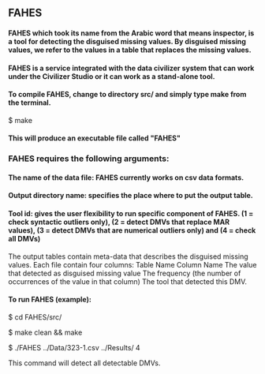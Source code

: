 ## FAHES
#### FAHES which took its name from the Arabic word that means inspector, is a tool for detecting the disguised missing values. By disguised missing values, we refer to the values in a table that replaces the missing values.
#### FAHES is a service integrated with the data civilizer system that can work under the Civilizer Studio or it can work as a stand-alone tool.
#### To compile FAHES, change to directory src/ and simply type make from the terminal. 
$ make
#### This will produce an executable file called "FAHES"

### FAHES requires the following arguments:
#### The name of the data file: FAHES currently works on csv data formats.

#### Output directory name: specifies the place where to put the output table.

#### Tool id: gives the user flexibility to run specific component of FAHES. (1 = check syntactic outliers only), (2 = detect DMVs that replace MAR values), (3 = detect DMVs that are numerical outliers only) and (4 = check all DMVs)

The output tables contain meta-data that describes the disguised missing values. Each file contain four columns:
Table Name
Column Name 
The value that detected as disguised missing value
The frequency (the number of occurrences of the value in that column)
The tool that detected this DMV. 

#### To run FAHES (example):
$ cd FAHES/src/

$ make clean && make

$ ./FAHES ../Data/323-1.csv ../Results/ 4 

This command will detect all detectable DMVs.
